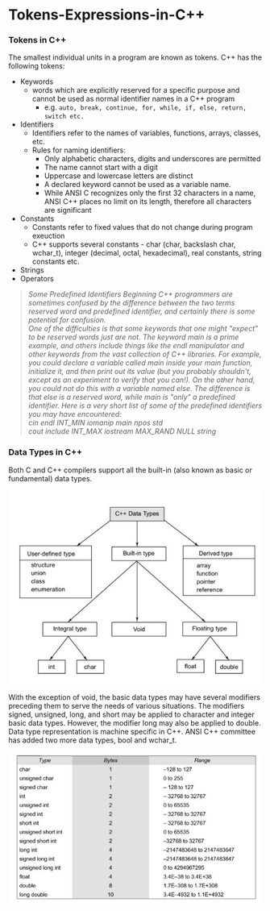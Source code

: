 # Tokens-Expressions-in-C++

### Tokens in C++
The smallest individual units in a program are known as tokens. C++ has the following tokens: 

* Keywords
  * words which are explicitly reserved for a specific purpose and cannot be used as normal identifier names in a C++ program
      * e.g. ```auto, break, continue, for, while, if, else, return, switch etc.```
* Identifiers
  * Identifiers refer to the names of variables, functions, arrays, classes, etc.
  * Rules for naming identifiers:
    * Only alphabetic characters, digits and underscores are permitted
    * The name cannot start with a digit
    * Uppercase and lowercase letters are distinct
    * A declared keyword cannot be used as a variable name.
    * While ANSI C recognizes only the first 32 characters in a name, ANSI C++ places no limit on its length, therefore all characters are significant
* Constants
  * Constants refer to fixed values that do not change during program exeuction
  * C++ supports several constants - char (char, backslash char, wchar_t), integer (decimal, octal, hexadecimal), real constants, string constants etc.
* Strings
* Operators

> *Some Predefined Identifiers
   Beginning C++ programmers are sometimes confused by the difference between the two terms reserved word and predefined identifier, and certainly there is some potential for confusion.  
   One of the difficulties is that some keywords that one might "expect" to be reserved words just are not. The keyword main is a prime example, and others include things like the endl 
   manipulator and other keywords from the vast collection of C++ libraries.* 
   *For example, you could declare a variable called main inside your main function, initialize it, and then 
   print out its value (but you probably shouldn't, except as an experiment to verify that you can!). On the other hand, you could not do this with a variable named else. The difference 
   is that else is a reserved word, while main is "only" a predefined identifier. Here is a very short list of some of the predefined identifiers you may have encountered:  
   cin   endl     INT_MIN   iomanip    main      npos  std  
   cout  include  INT_MAX   iostream   MAX_RAND  NULL  string*
   
   
### Data Types in C++
Both C and C++ compilers support all the built-in (also known as basic or fundamental) data types. 

![Data Types in C++](assets/data_types.jpg)

With the exception of void, the basic data types may have several modifiers preceding them to serve the needs of various situations. The modifiers signed, unsigned, long, and short may be applied to character and integer basic data types. However, the modifier long may also be applied to double. Data type representation is machine specific in C++. ANSI C++ committee has added two more data types, bool and wchar_t.

![Data Types in C++](assets/size_range.jpg)

